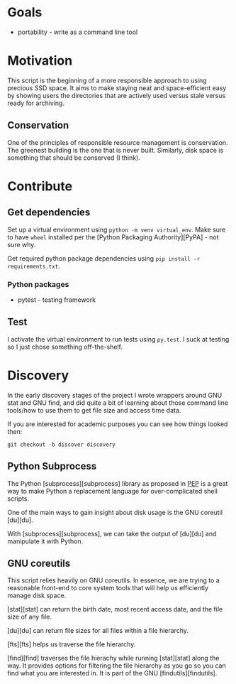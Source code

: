 # Goals
* portability - write as a command line tool

# Motivation

This script is the beginning of a more responsible approach to using precious SSD space. It aims to make staying neat and space-efficient easy by showing users the directories that are actively used versus stale versus ready for archiving.

## Conservation

One of the principles of responsible resource management is conservation. The greenest building is the one that is never built. Similarly, disk space is something that should be conserved (I think).

# Contribute

## Get dependencies

Set up a virtual environment using `python -m venv virtual_env`. Make sure to have `wheel` installed per the [Python Packaging Authority][PyPA] - not sure why.

Get required python package dependencies using `pip install -r requirements.txt`.

### Python packages

* pytest - testing framework

## Test

I activate the virtual environment to run tests using `py.test`. I suck at testing so I just chose something off-the-shelf.

# Discovery 

In the early discovery stages of the project I wrote wrappers around GNU stat and GNU find, and did quite a bit of learning about those command line tools/how to use them to get file size and access time data.

If you are interested for academic purposes you can see how things looked then:

`git checkout -b discover discovery`

## Python Subprocess

The Python [subprocess][subprocess] library as proposed in [PEP](https://www.python.org/dev/peps/pep-0324/) is a great way to make Python a replacement language for over-complicated shell scripts.

One of the main ways to gain insight about disk usage is the GNU coreutil [du][du].

With [subprocess][subprocess], we can take the output of [du][du] and manipulate it with Python.

## GNU coreutils

This script relies heavily on GNU coreutils. In essence, we are trying to a reasonable front-end to core system tools that will help us efficiently manage disk space.

[stat][stat] can return the birth date, most recent access date, and the file size of any file.

[du][du] can return file sizes for all files within a file hierarchy.

[fts][fts] helps us traverse the file hierarchy.

[find][find] traverses the file hierachy while running [stat][stat] along the way. It provides options for filtering the file hierarchy as you go so you can find what you are interested in. It is part of the GNU [findutils][findutils].

